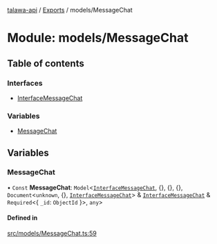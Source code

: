 [talawa-api](../README.md) / [Exports](../modules.md) / models/MessageChat

# Module: models/MessageChat

## Table of contents

### Interfaces

- [InterfaceMessageChat](../interfaces/models_MessageChat.InterfaceMessageChat.md)

### Variables

- [MessageChat](models_MessageChat.md#messagechat)

## Variables

### MessageChat

• `Const` **MessageChat**: `Model`\<[`InterfaceMessageChat`](../interfaces/models_MessageChat.InterfaceMessageChat.md), \{\}, \{\}, \{\}, `Document`\<`unknown`, \{\}, [`InterfaceMessageChat`](../interfaces/models_MessageChat.InterfaceMessageChat.md)\> & [`InterfaceMessageChat`](../interfaces/models_MessageChat.InterfaceMessageChat.md) & `Required`\<\{ `_id`: `ObjectId`  \}\>, `any`\>

#### Defined in

[src/models/MessageChat.ts:59](https://github.com/PalisadoesFoundation/talawa-api/blob/9fa6a1c/src/models/MessageChat.ts#L59)
